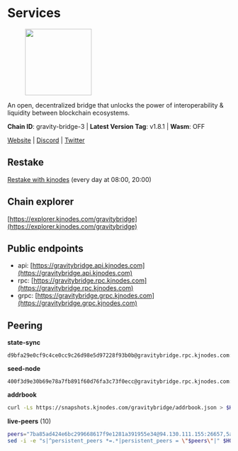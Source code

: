 # Services

<figure><img src="https://raw.githubusercontent.com/kj89/testnet_manuals/main/pingpub/logos/gravitybridge.png" width="150" alt=""><figcaption></figcaption></figure>

An open, decentralized bridge that unlocks the power of  interoperability & liquidity between blockchain ecosystems.

**Chain ID**: gravity-bridge-3 | **Latest Version Tag**: v1.8.1 | **Wasm**: OFF

[Website](https://www.gravitybridge.net) | [Discord](https://discord.gg/ARV8dTSjAk) | [Twitter](https://twitter.com/gravity_bridge)

## Restake

[Restake with kjnodes](https://restake.app/gravitybridge/gravityvaloper1nw3uavthnjwsgrrjzav2wdg9m0pw7k4fc7hvlz) (every day at 08:00, 20:00)
## Chain explorer
[https://explorer.kjnodes.com/gravitybridge](https://explorer.kjnodes.com/gravitybridge)

## Public endpoints

* api: [https://gravitybridge.api.kjnodes.com](https://gravitybridge.api.kjnodes.com)
* rpc: [https://gravitybridge.rpc.kjnodes.com](https://gravitybridge.rpc.kjnodes.com)
* grpc: [https://gravitybridge.grpc.kjnodes.com](https://gravitybridge.grpc.kjnodes.com)

## Peering

**state-sync**

```text
d9bfa29e0cf9c4ce0cc9c26d98e5d97228f93b0b@gravitybridge.rpc.kjnodes.com:26656
```

**seed-node**

```text
400f3d9e30b69e78a7fb891f60d76fa3c73f0ecc@gravitybridge.rpc.kjnodes.com:26659
```

**addrbook**
```bash
curl -Ls https://snapshots.kjnodes.com/gravitybridge/addrbook.json > $HOME/.gravity/config/addrbook.json
```

**live-peers** (10)
```bash
peers="7ba85ad424e6bc299668617f9e1281a391955e34@94.130.111.155:26657,5ad3fe86b1214e1f5c897d23a2863fb46bdfc1f7@185.16.38.165:14256,d9bfa29e0cf9c4ce0cc9c26d98e5d97228f93b0b@65.109.88.38:26656,c4385ec685f08dfd635df6d21be9dfbdfdb52896@161.97.182.71:26656,ca4270ebed73b4d0982450aac16fe08860410fac@142.132.248.138:26626,e5a11a1a8a36f0910755d0fc3546e8e3198283da@18.156.199.4:26656,bfd8af9f3af0d9d48d5eb53eacb6862e6eca932b@195.201.202.39:26656,da401c011881747aa47b7348349edfc855794ba2@74.208.108.68:26656,4d82b4d1851982b6eb81e67cb3b5bd040eda7cdc@136.244.29.116:26666,328f1a98dd30612a51f265c931187b4c9ced6270@167.86.99.6:26656"
sed -i -e "s|^persistent_peers *=.*|persistent_peers = \"$peers\"|" $HOME/.gravity/config/config.toml
```
